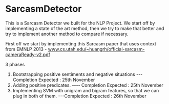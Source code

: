SarcasmDetector
===============

This is a Sarcasm Detector we built for the NLP Project. We start off by implementing a state of the art method, then we try to make that better and try to implement another method to compare if necessary. 

First off we start by implementing this Sarcasm paper that uses context from EMNLP 2013 - www.cs.utah.edu/~huangrh/official-sarcasm-cameraReady-v2.pdf

3 phases

1. Bootstrapping positive sentiments and negative situations    --- Completion Expected : 25th November
2. Adding positive predicates.   ---- Completion Expected : 25th November
3. Implementing SVM with unigram and bigram features, so that we can plug in both of them.  ---Completion Expected : 26th November





